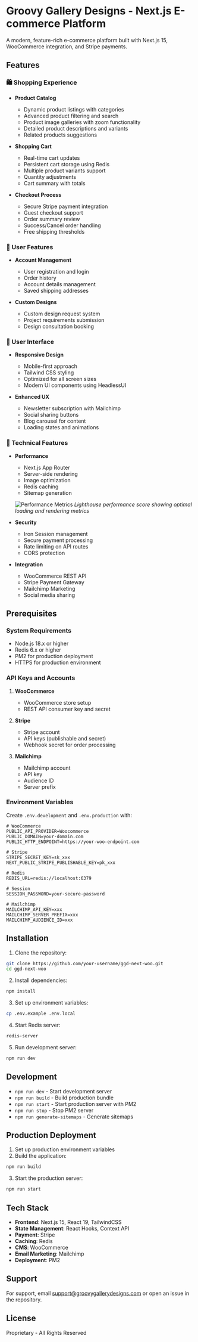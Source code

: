 # Groovy Gallery Designs - Next.js E-commerce Platform

A modern, feature-rich e-commerce platform built with Next.js 15, WooCommerce integration, and Stripe payments.

## Features

### 🛍️ Shopping Experience
- **Product Catalog**
  - Dynamic product listings with categories
  - Advanced product filtering and search
  - Product image galleries with zoom functionality
  - Detailed product descriptions and variants
  - Related products suggestions

- **Shopping Cart**
  - Real-time cart updates
  - Persistent cart storage using Redis
  - Multiple product variants support
  - Quantity adjustments
  - Cart summary with totals

- **Checkout Process**
  - Secure Stripe payment integration
  - Guest checkout support
  - Order summary review
  - Success/Cancel order handling
  - Free shipping thresholds

### 👤 User Features
- **Account Management**
  - User registration and login
  - Order history
  - Account details management
  - Saved shipping addresses

- **Custom Designs**
  - Custom design request system
  - Project requirements submission
  - Design consultation booking

### 📱 User Interface
- **Responsive Design**
  - Mobile-first approach
  - Tailwind CSS styling
  - Optimized for all screen sizes
  - Modern UI components using HeadlessUI

- **Enhanced UX**
  - Newsletter subscription with Mailchimp
  - Social sharing buttons
  - Blog carousel for content
  - Loading states and animations

### 🔧 Technical Features
- **Performance**
  - Next.js App Router
  - Server-side rendering
  - Image optimization
  - Redis caching
  - Sitemap generation

  ![Performance Metrics](public/images/Screenshot%202025-01-24%20at%206.36.36%E2%80%AFPM.png)
  *Lighthouse performance score showing optimal loading and rendering metrics*

- **Security**
  - Iron Session management
  - Secure payment processing
  - Rate limiting on API routes
  - CORS protection

- **Integration**
  - WooCommerce REST API
  - Stripe Payment Gateway
  - Mailchimp Marketing
  - Social media sharing

## Prerequisites

### System Requirements
- Node.js 18.x or higher
- Redis 6.x or higher
- PM2 for production deployment
- HTTPS for production environment

### API Keys and Accounts
1. **WooCommerce**
   - WooCommerce store setup
   - REST API consumer key and secret

2. **Stripe**
   - Stripe account
   - API keys (publishable and secret)
   - Webhook secret for order processing

3. **Mailchimp**
   - Mailchimp account
   - API key
   - Audience ID
   - Server prefix

### Environment Variables
Create `.env.development` and `.env.production` with:
```env
# WooCommerce
PUBLIC_API_PROVIDER=Woocommerce
PUBLIC_DOMAIN=your-domain.com
PUBLIC_HTTP_ENDPOINT=https://your-woo-endpoint.com

# Stripe
STRIPE_SECRET_KEY=sk_xxx
NEXT_PUBLIC_STRIPE_PUBLISHABLE_KEY=pk_xxx

# Redis
REDIS_URL=redis://localhost:6379

# Session
SESSION_PASSWORD=your-secure-password

# Mailchimp
MAILCHIMP_API_KEY=xxx
MAILCHIMP_SERVER_PREFIX=xxx
MAILCHIMP_AUDIENCE_ID=xxx
```

## Installation

1. Clone the repository:
```bash
git clone https://github.com/your-username/ggd-next-woo.git
cd ggd-next-woo
```

2. Install dependencies:
```bash
npm install
```

3. Set up environment variables:
```bash
cp .env.example .env.local
```

4. Start Redis server:
```bash
redis-server
```

5. Run development server:
```bash
npm run dev
```

## Development

- `npm run dev` - Start development server
- `npm run build` - Build production bundle
- `npm run start` - Start production server with PM2
- `npm run stop` - Stop PM2 server
- `npm run generate-sitemaps` - Generate sitemaps

## Production Deployment

1. Set up production environment variables
2. Build the application:
```bash
npm run build
```

3. Start the production server:
```bash
npm run start
```

## Tech Stack

- **Frontend**: Next.js 15, React 19, TailwindCSS
- **State Management**: React Hooks, Context API
- **Payment**: Stripe
- **Caching**: Redis
- **CMS**: WooCommerce
- **Email Marketing**: Mailchimp
- **Deployment**: PM2

## Support

For support, email support@groovygallerydesigns.com or open an issue in the repository.

## License

Proprietary - All Rights Reserved
